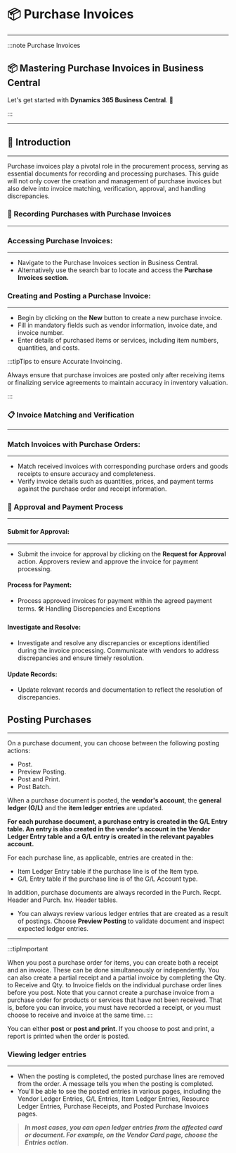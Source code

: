 # 📦 Purchase Invoices
---

:::note Purchase Invoices
<div class="container">
    <div class="custom-note">
        <h2>📦 Mastering Purchase Invoices in Business Central</h2>
        <p>Let's get started with <strong>Dynamics 365 Business Central</strong>. 🚀</p>
    </div>
</div>
:::

---

## 🛒 Introduction
---
Purchase invoices play a pivotal role in the procurement process, serving as essential documents for recording and processing purchases. This guide will not only cover the creation and management of purchase invoices but also delve into invoice matching, verification, approval, and handling discrepancies.

### 📝 Recording Purchases with Purchase Invoices
---
### Accessing Purchase Invoices:
---

- Navigate to the Purchase Invoices section in Business Central.
- Alternatively use the search bar to locate and access the **Purchase Invoices section.**

### Creating and Posting a Purchase Invoice:
---

- Begin by clicking on the **New** button to create a new purchase invoice.
- Fill in mandatory fields such as vendor information, invoice date, and invoice number.
- Enter details of purchased items or services, including item numbers, quantities, and costs.

:::tipTips to ensure Accurate Invoincing.

Always ensure that purchase invoices are posted only after receiving items or finalizing service agreements to maintain accuracy in inventory valuation.

:::

### 📋 Invoice Matching and Verification
---
### Match Invoices with Purchase Orders:
---
- Match received invoices with corresponding purchase orders and goods receipts to ensure accuracy and completeness.
- Verify invoice details such as quantities, prices, and payment terms against the purchase order and receipt information.

### 🚀 Approval and Payment Process
---
#### Submit for Approval:
---

- Submit the invoice for approval by clicking on the **Request for Approval** action.
Approvers review and approve the invoice for payment processing.
#### Process for Payment:

- Process approved invoices for payment within the agreed payment terms.
🛠 Handling Discrepancies and Exceptions
#### Investigate and Resolve:

- Investigate and resolve any discrepancies or exceptions identified during the invoice processing.
Communicate with vendors to address discrepancies and ensure timely resolution.
#### Update Records:

- Update relevant records and documentation to reflect the resolution of discrepancies.

## Posting Purchases
---
On a purchase document, you can choose between the following posting actions:

- Post.
- Preview Posting.
- Post and Print.
- Post Batch.

When a purchase document is posted, the **vendor's account**, the **general ledger (G/L)** and the **item ledger entries** are updated.
> 
**For each purchase document, a purchase entry is created in the G/L Entry table. An entry is also created in the vendor's account in the Vendor Ledger Entry table and a G/L entry is created in the relevant payables account.**

For each purchase line, as applicable, entries are created in the:

- Item Ledger Entry table if the purchase line is of the Item type.
- G/L Entry table if the purchase line is of the G/L Account type.

In addition, purchase documents are always recorded in the Purch. Recpt. Header and Purch. Inv. Header tables.

- You can always review various ledger entries that are created as a result of postings. Choose **Preview Posting** to validate document and inspect expected ledger entries.

---

:::tipImportant

When you post a purchase order for items, you can create both a receipt and an invoice. These can be done simultaneously or independently. You can also create a partial receipt and a partial invoice by completing the Qty. to Receive and Qty. to Invoice fields on the individual purchase order lines before you post. Note that you cannot create a purchase invoice from a purchase order for products or services that have not been received. That is, before you can invoice, you must have recorded a receipt, or you must choose to receive and invoice at the same time.
:::

You can either **post** or **post and print**. If you choose to post and print, a report is printed when the order is posted.

### Viewing ledger entries
---
- When the posting is completed, the posted purchase lines are removed from the order. A message tells you when the posting is completed. 
- You'll be able to see the posted entries in various pages, including the Vendor Ledger Entries, G/L Entries, Item Ledger Entries, Resource Ledger Entries, Purchase Receipts, and Posted Purchase Invoices pages.

> ***In most cases, you can open ledger entries from the affected card or document. For example, on the Vendor Card page, choose the Entries action.***